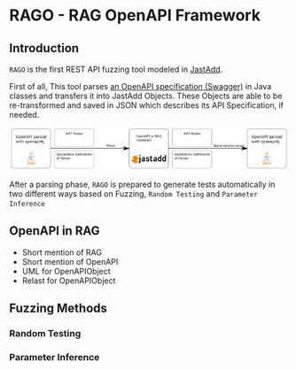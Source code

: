 # RAGO - RAG OpenAPI Framework

## Introduction

`RAGO` is the first REST API fuzzing tool modeled in [JastAdd](https://jastadd.cs.lth.se/).


First of all, This tool parses [an OpenAPI specification (Swagger)](https://swagger.io/specification/) in Java classes and transfers it into JastAdd Objects. These Objects are able to be re-transformed and saved in JSON which describes its API Specification, if needed.

![](img/parser.png)


After a parsing phase, `RAGO` is prepared to generate tests automatically in two different ways based on Fuzzing, `Random Testing` and `Parameter Inference`

## OpenAPI in RAG

- Short mention of RAG
- Short mention of OpenAPI
- UML for OpenAPIObject
- Relast for OpenAPIObject

## Fuzzing Methods

### Random Testing

### Parameter Inference